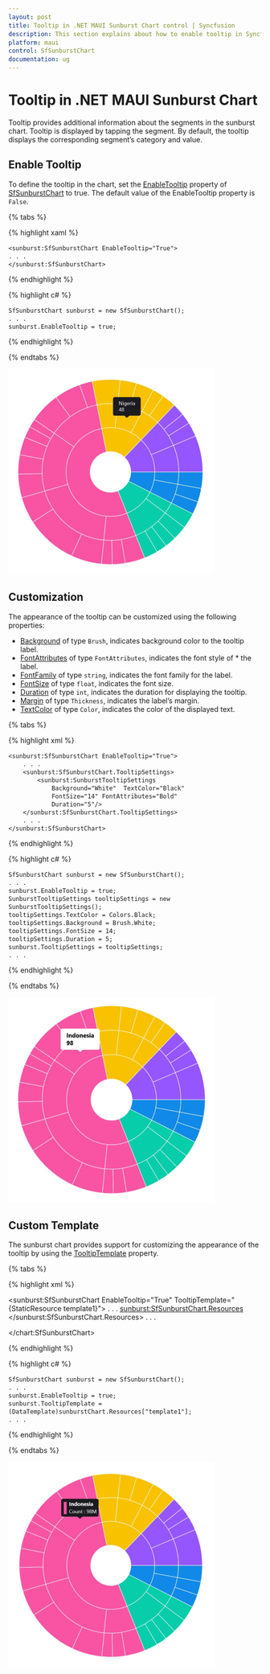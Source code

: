```yaml
---
layout: post
title: Tooltip in .NET MAUI Sunburst Chart control | Syncfusion
description: This section explains about how to enable tooltip in Syncfusion .NET MAUI Sunburst Chart control.
platform: maui
control: SfSunburstChart
documentation: ug
---
```


# Tooltip in .NET MAUI Sunburst Chart 

Tooltip provides additional information about the segments in the sunburst chart. Tooltip is displayed by tapping the segment. By default, the tooltip displays the corresponding segment’s category and value.

## Enable Tooltip

To define the tooltip in the chart, set the [EnableTooltip]() property of [SfSunburstChart]() to true. The default value of the EnableTooltip property is `False`.

{% tabs %}

{% highlight xaml %}

    <sunburst:SfSunburstChart EnableTooltip="True">
    . . .
    </sunburst:SfSunburstChart>

{% endhighlight %}

{% highlight c# %}

    SfSunburstChart sunburst = new SfSunburstChart();
    . . .      
    sunburst.EnableTooltip = true;

{% endhighlight %}

{% endtabs %}

![Default tooltip in MAUI Sunburst Chart.](Tooltip_images/maui_default_tooltip_image.png)

## Customization

The appearance of the tooltip can be customized using the following properties:

* [Background]() of type `Brush`, indicates background color to the tooltip label.
* [FontAttributes]() of type `FontAttributes`, indicates the font style of * the label.
* [FontFamily]() of type `string`, indicates the font family for the label.
* [FontSize]() of type `float`, indicates the font size.
* [Duration]() of type `int`, indicates the duration for displaying the tooltip.
* [Margin]() of type `Thickness`, indicates the label’s margin.
* [TextColor]() of type `Color`, indicates the color of the displayed text.

{% tabs %}

{% highlight xml %}

    <sunburst:SfSunburstChart EnableTooltip="True">
        . . .
        <sunburst:SfSunburstChart.TooltipSettings>
            <sunburst:SunburstTooltipSettings   
                Background="White"  TextColor="Black"  
                FontSize="14" FontAttributes="Bold" 
                Duration="5"/>
        </sunburst:SfSunburstChart.TooltipSettings>
        . . .
    </sunburst:SfSunburstChart>
    
{% endhighlight %}

{% highlight c# %}

    SfSunburstChart sunburst = new SfSunburstChart();
    . . .
    sunburst.EnableTooltip = true;
    SunburstTooltipSettings tooltipSettings = new SunburstTooltipSettings();
    tooltipSettings.TextColor = Colors.Black;
    tooltipSettings.Background = Brush.White;
    tooltipSettings.FontSize = 14;     
    tooltipSettings.Duration = 5;
    sunburst.TooltipSettings = tooltipSettings;
    . . .

{% endhighlight %}

{% endtabs %}

![Tooltip customization in MAUI Sunburst Chart.](Tooltip_images/maui_custom_tooltip_image.png)

## Custom Template

The sunburst chart provides support for customizing the appearance of the tooltip by using the [TooltipTemplate]() property.

{% tabs %}

{% highlight xml %}

<sunburst:SfSunburstChart EnableTooltip="True" 
            TooltipTemplate="{StaticResource template1}">
    . . .
    <sunburst:SfSunburstChart.Resources>
        <ResourceDictionary>
            <DataTemplate x:Key="template1">
                <StackLayout Orientation="Horizontal">
                    <Rectangle HeightRequest="30" WidthRequest="8" Fill="{Binding Fill}"/>
                    <StackLayout Orientation="Vertical">
                        <Label Text="{Binding Item[0]}" 
                            TextColor="White" FontFamily="Helvetica" 
                            FontSize="12.5" Padding="5,0,0,0"
                            FontAttributes="Bold"/>
                        <Label Text="{Binding Item[1],StringFormat='Count : {0}M'}" 
                            TextColor="White" FontFamily="Helvetica" 
                            FontSize="12" Padding="5,0,0,0" Margin="0,2,0,0"/>
                    </StackLayout>
                </StackLayout>
            </DataTemplate>
        </ResourceDictionary>
    </sunburst:SfSunburstChart.Resources>
    . . .

</chart:SfSunburstChart>
    
{% endhighlight %}

{% highlight c# %}

    SfSunburstChart sunburst = new SfSunburstChart();
    . . .
    sunburst.EnableTooltip = true;
    sunburst.TooltipTemplate = (DataTemplate)sunburstChart.Resources["template1"];
    . . .

{% endhighlight %}

{% endtabs %}

![Tooltip template in MAUI Sunburst Chart.](Tooltip_images/maui_tooltip_template_image.png)